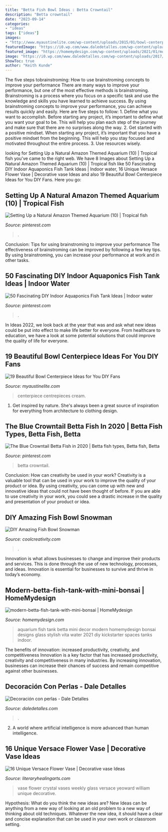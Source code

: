 ```yaml
---
title: "Betta Fish Bowl Ideas : Betta Crowntail"
description: "Betta crowntail"
date: "2023-09-14"
categories:
- "ideas"
tags: ["ideas"]
images:
- "http://www.myaustinelite.com/wp-content/uploads/2015/01/bowl-centerpiece-ideas-with-clear-crystals-and-roses.jpg?x34469"
featuredImage: "https://i0.wp.com/www.daledetalles.com/wp-content/uploads/2017/05/decoracion-con-perlas27.jpg"
featured_image: "https://homemydesign.com/wp-content/uploads/2021/01/modern-betta-fish-tank-with-mini-bonsai.jpg"
image: "https://i0.wp.com/www.daledetalles.com/wp-content/uploads/2017/05/decoracion-con-perlas27.jpg"
ShowToc: true
author: "Keith Kunde"
---
```



The five steps tobrainstroming: How to use brainstroming concepts to improve your performance
There are many ways to improve your performance, but one of the most effective methods is brainstroming. Brainstroming is a process where you focus on a specific task and use the knowledge and skills you have learned to achieve success. By using brainstroming concepts to improve your performance, you can achieve results quickly and easily. Here are five steps to follow: 1. Define what you want to accomplish. Before starting any project, it’s important to define what you want your goal to be. This will help you plan each step of the journey and make sure that there are no surprises along the way. 2. Get started with a positive mindset. When starting any project, it’s important that you have a positive mindset from the beginning. This will help you stay focused and motivated throughout the entire process. 3. Use resources wisely.

	

		
looking for Setting Up a Natural Amazon Themed Aquarium (10) | Tropical fish you've came to the right web. We have 8 Images about Setting Up a Natural Amazon Themed Aquarium (10) | Tropical fish like 50 Fascinating DIY Indoor Aquaponics Fish Tank Ideas | Indoor water, 16 Unique Versace Flower Vase | Decorative vase Ideas and also 19 Beautiful Bowl Centerpiece Ideas for You DIY Fans. Here you go:
		
    
## Setting Up A Natural Amazon Themed Aquarium (10) | Tropical Fish

<img loading=lazy src="https://i.pinimg.com/736x/9d/3d/b7/9d3db7b72ec6add2735b9003ca11f733.jpg" onerror="this.onerror=null;this.src='https://tse4.mm.bing.net/th?id=OIP.eCxSiekigCD0gaec_6EFRgHaHa&amp;pid=15.1';" alt="Setting Up a Natural Amazon Themed Aquarium (10) | Tropical fish">

_Source: pinterest.com_

>. 

	

Conclusion: Tips for using brainstroming to improve your performance
The effectiveness of brainstroming can be improved by following a few key tips. By using brainstroming, you can increase your performance at work and in other tasks.

    
## 50 Fascinating DIY Indoor Aquaponics Fish Tank Ideas | Indoor Water

<img loading=lazy src="https://i.pinimg.com/736x/e7/d6/e8/e7d6e8bb374005ab2fd871b692ba9cc3.jpg" onerror="this.onerror=null;this.src='https://tse2.mm.bing.net/th?id=OIP.7aOwNB6qJN200dBkjOoAngHaK5&amp;pid=15.1';" alt="50 Fascinating DIY Indoor Aquaponics Fish Tank Ideas | Indoor water">

_Source: pinterest.com_

>. 

	

In Ideas 2022, we look back at the year that was and ask what new ideas could be put into effect to make life better for everyone. From healthcare to education, we have a look at some potential solutions that could improve the quality of life for everyone.

    
## 19 Beautiful Bowl Centerpiece Ideas For You DIY Fans

<img loading=lazy src="http://www.myaustinelite.com/wp-content/uploads/2015/01/bowl-centerpiece-ideas-with-clear-crystals-and-roses.jpg?x34469" onerror="this.onerror=null;this.src='https://tse2.mm.bing.net/th?id=OIP.PlwxVDiab23s9OqnPX74egHaE6&amp;pid=15.1';" alt="19 Beautiful Bowl Centerpiece Ideas for You DIY Fans">

_Source: myaustinelite.com_

>centerpiece centrepieces cream. 

	

1. Get inspired by nature. She's always been a great source of inspiration for everything from architecture to clothing design.

    
## The Blue Crowntail Betta Fish In 2020 | Betta Fish Types, Betta Fish, Betta

<img loading=lazy src="https://i.pinimg.com/736x/66/c9/1f/66c91ff7a450dc1b456985e5033e72ca.jpg" onerror="this.onerror=null;this.src='https://tse1.mm.bing.net/th?id=OIP.OJbfmszAx9n2FtYWLDNbwgHaHa&amp;pid=15.1';" alt="The Blue Crowntail Betta Fish in 2020 | Betta fish types, Betta fish, Betta">

_Source: pinterest.com_

>betta crowntail. 

	

Conclusion: How can creativity be used in your work?
Creativity is a valuable tool that can be used in your work to improve the quality of your product or idea. By using creativity, you can come up with new and innovative ideas that could not have been thought of before. If you are able to use creativity in your work, you could see a drastic increase in the quality and presentation of your product or idea.

    
## DIY Amazing Fish Bowl Snowman

<img loading=lazy src="https://coolcreativity.com/wp-content/uploads/2016/12/Fish-Bowl-Snowman.jpeg" onerror="this.onerror=null;this.src='https://tse3.mm.bing.net/th?id=OIP.zey0VXLzxSSLHGcNOQ6E3QHaLx&amp;pid=15.1';" alt="DIY Amazing Fish Bowl Snowman">

_Source: coolcreativity.com_

>. 

	

Innovation is what allows businesses to change and improve their products and services. This is done through the use of new technology, processes, and ideas. Innovation is essential for businesses to survive and thrive in today’s economy.

    
## Modern-betta-fish-tank-with-mini-bonsai | HomeMydesign

<img loading=lazy src="https://homemydesign.com/wp-content/uploads/2021/01/modern-betta-fish-tank-with-mini-bonsai.jpg" onerror="this.onerror=null;this.src='https://tse2.mm.bing.net/th?id=OIP.PprngyuPdsyG-pKAxBW5EAHaLF&amp;pid=15.1';" alt="modern-betta-fish-tank-with-mini-bonsai | HomeMydesign">

_Source: homemydesign.com_

>aquarium fish tank betta mini decor modern homemydesign bonsai designs glass stylish vita water 2021 diy kickstarter spaces tanks indoor. 

	

The benefits of innovation: increased productivity, creativity, and competitiveness
Innovation is a key factor that has increased productivity, creativity and competitiveness in many industries. By increasing innovation, businesses can increase their chances of success and remain competitive against other businesses.

    
## Decoración Con Perlas - Dale Detalles

<img loading=lazy src="https://i0.wp.com/www.daledetalles.com/wp-content/uploads/2017/05/decoracion-con-perlas27.jpg" onerror="this.onerror=null;this.src='https://tse2.mm.bing.net/th?id=OIP.1lXGacjqL1zVT2tJObaxUQHaLH&amp;pid=15.1';" alt="Decoración con perlas - Dale Detalles">

_Source: daledetalles.com_

>. 

	

2. A world where artificial intelligence is more advanced than human intelligence. 

    
## 16 Unique Versace Flower Vase | Decorative Vase Ideas

<img loading=lazy src="https://www.literaryhealingarts.com/wp-content/uploads/versace-flower-vase-of-21-crystal-glass-vase-the-weekly-world-with-regard-to-wedding-floral-centerpieces-new-living-room-vases-wedding.jpg" onerror="this.onerror=null;this.src='https://tse1.mm.bing.net/th?id=OIP.Hy56ri783l42sYUr6tnH-wHaJ3&amp;pid=15.1';" alt="16 Unique Versace Flower Vase | Decorative vase Ideas">

_Source: literaryhealingarts.com_

>vase flower crystal vases weekly glass versace yeoward william unique decorative. 

	

Hypothesis: What do you think the new ideas are?
New Ideas can be anything from a new way of looking at an old problem to a new way of thinking about old techniques. Whatever the new idea, it should have a clear and concise explanation that can be used in your own work or classroom setting.

